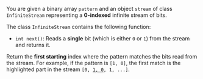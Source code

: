 You are given a binary array `pattern` and an object `stream` of class `InfiniteStream` representing a **0-indexed** infinite stream of bits.

The class `InfiniteStream` contains the following function:

- `int next()`: Reads a **single** bit (which is either `0` or `1`) from the stream and returns it.

Return the **first starting** index where the pattern matches the bits read from the stream. For example, if the pattern is `[1, 0]`, the first match is the highlighted part in the stream <code>[0, <u>1, 0</u>, 1, ...]</code>.